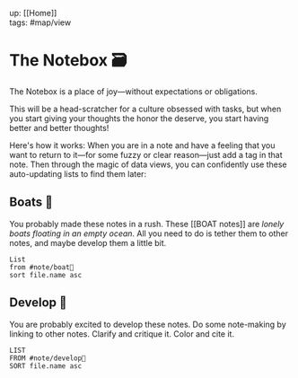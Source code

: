 up: [[Home]]    
tags: #map/view

# The Notebox 🗃
The Notebox is a place of joy—without expectations or obligations.

This will be a head-scratcher for a culture obsessed with tasks, but when you start giving your thoughts the honor the deserve, you start having better and better thoughts!

Here's how it works: When you are in a note and have a feeling that you want to return to it—for some fuzzy or clear reason—just add a tag in that note. Then through the magic of data views, you can confidently use these auto-updating lists to find them later:

## Boats 🚤
You probably made these notes in a rush. These [[BOAT notes]] are *lonely boats floating in an empty ocean*. All you need to do is tether them to other notes, and maybe develop them a little bit.

```dataview
List
from #note/boat🚤 
sort file.name asc
```

## Develop 🍃
You are probably excited to develop these notes. Do some note-making by linking to other notes. Clarify and critique it. Color and cite it. 

```dataview
LIST
FROM #note/develop🍃 
SORT file.name asc
```
